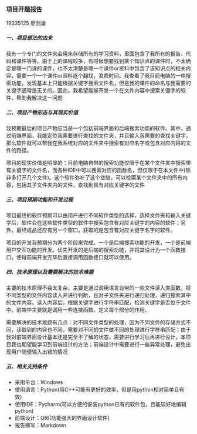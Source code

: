 ### 项目开题报告

19335125 廖剑雄



##### 一、项目想法的由来

​	我有一个专门的文件夹会用来存储所有的学习资料，里面包含了我所有的报告、代码和课件等等。由于上的课程较多，有时候想要找到某个知识点的课件时，不太确定是哪一门课的课件，也不太清楚是哪一个课件or资料中包含了该知识点的相关内容，需要一个一个课件or资料逐个翻找，浪费时间。我查看了我目前电脑的一些搜索功能，发现基本上只能根据关键字搜索文件名，但是我的课件的命名与我需要的关键字通常是无关的。因此，我希望能够开发一个在文件内容中搜索关键字的软件，帮助我解决这一问题



##### 二、项目产物形态与其现实价值

​	我预期最后的项目产物应当是一个包括前端界面和后端搜索功能的软件。其中，通过前端界面，我能定位我需要进行查找的文件夹，并且输入我需要的查找关键字，那么软件就可以帮我在我系统对应的文件夹中搜索有对应名字或包含对应内容的文件的路径。

​	项目的现实价值是明显的：目前电脑自带的搜索功能仅限于在某个文件夹中搜索带有关键字的文件名，而各种IDE中可以搜索对应的函数名，但仅限于在本文件中(除非多打开几个文件)。这个软件弥补了这个空缺，可以检索某个文件夹中的所有内容，包括其子文件夹内的文件，查找到具有对应关键字的文件



##### 三、项目预期功能和开发过程

​	项目最终的软件预期可以由用户进行不同软件类型的选择，选择文件夹和输入关键字后，软件会在这些软件类型的软件中搜索包含有对应关键字的内容的软件；另外，最终成品还应有另一个窗口，获取的是包含有对应关键字名字的软件。

​	项目的开发我预期分为两个阶段来完成。一个是后端搜索功能的开发，一个是前端用户交互功能的开发。优先开发的是后端的搜索功能，并将其设计为一个函数接口，使得前端开发完毕后直接调用函数接口就可以使用。



##### 四、技术原理以及需要解决的技术难题

​	主要的技术原理不会太复杂，主要是通过调用语言自带的一些文件读入类函数，将不同类型的文件内容读入并进行判断，且对子文件夹进行递归处理，递归搜索其中的文件内容。读入内容后，根据关键字进行字符串匹配，检测关键字是否位于文件中。前端中主要就是调用一些连接函数，定义每个部分的作用。

​	需要解决的技术难题有几点：对不同文件类型的处理，因为不同文件的存储方式不同，读取到的内容也不同，需要对不同的文件做不同的处理进行字符串匹配；由于我对前端界面设计基本还是完全不了解的状态，需要进行学习后再进行设计，本项目我也期望能学习到前端设计的方法；前端设计中需要进行一些异常处理，避免出现用户随便输入出错的情况



##### 五、相关支持条件

- 采用平台：Windows
- 使用语言：Python(用C++可能有更好的效率，但是用python相对简单且有效)
- 使用IDE：Pycharm(可以方便的安装python已有的软件包，且能较好地编辑python)
- 前端设计：Qt6(功能强大的界面设计软件)
- 报告撰写：Markdown